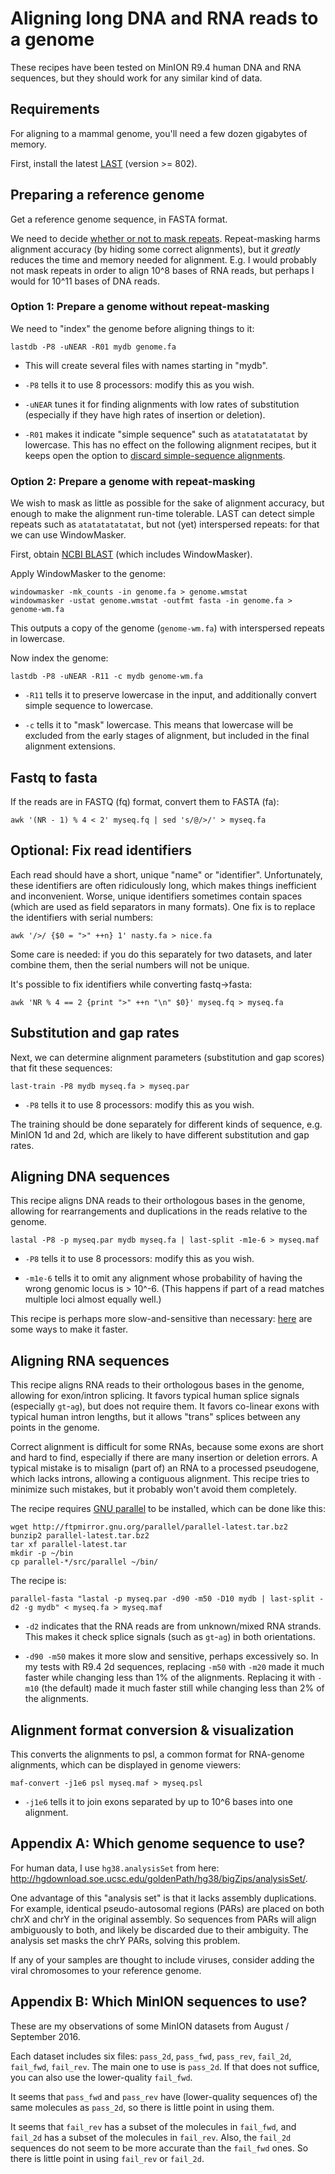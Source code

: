 # Aligning long DNA and RNA reads to a genome

These recipes have been tested on MinION R9.4 human DNA and RNA
sequences, but they should work for any similar kind of data.

## Requirements

For aligning to a mammal genome, you'll need a few dozen gigabytes of
memory.

First, install the latest [LAST](http://last.cbrc.jp/) (version >=
802).

## Preparing a reference genome

Get a reference genome sequence, in FASTA format.

We need to decide [whether or not to mask
repeats](http://last.cbrc.jp/doc/last-repeats.html).  Repeat-masking
harms alignment accuracy (by hiding some correct alignments), but it
*greatly* reduces the time and memory needed for alignment.  E.g. I
would probably not mask repeats in order to align 10^8 bases of RNA
reads, but perhaps I would for 10^11 bases of DNA reads.

### Option 1: Prepare a genome without repeat-masking

We need to "index" the genome before aligning things to it:

    lastdb -P8 -uNEAR -R01 mydb genome.fa

* This will create several files with names starting in "mydb".

* `-P8` tells it to use 8 processors: modify this as you wish.

* `-uNEAR` tunes it for finding alignments with low rates of
  substitution (especially if they have high rates of insertion or
  deletion).

* `-R01` makes it indicate "simple sequence" such as `atatatatatatat`
  by lowercase.  This has no effect on the following alignment
  recipes, but it keeps open the option to [discard simple-sequence
  alignments](http://last.cbrc.jp/doc/last-postmask.html).

### Option 2: Prepare a genome with repeat-masking

We wish to mask as little as possible for the sake of alignment
accuracy, but enough to make the alignment run-time tolerable.  LAST
can detect simple repeats such as `atatatatatatat`, but not (yet)
interspersed repeats: for that we can use WindowMasker.

First, obtain [NCBI
BLAST](ftp://ftp.ncbi.nlm.nih.gov/blast/executables/blast+/LATEST/)
(which includes WindowMasker).

Apply WindowMasker to the genome:

    windowmasker -mk_counts -in genome.fa > genome.wmstat
    windowmasker -ustat genome.wmstat -outfmt fasta -in genome.fa > genome-wm.fa

This outputs a copy of the genome (`genome-wm.fa`) with interspersed
repeats in lowercase.

Now index the genome:

    lastdb -P8 -uNEAR -R11 -c mydb genome-wm.fa

* `-R11` tells it to preserve lowercase in the input, and additionally
  convert simple sequence to lowercase.

* `-c` tells it to "mask" lowercase.  This means that lowercase will
  be excluded from the early stages of alignment, but included in the
  final alignment extensions.

## Fastq to fasta

If the reads are in FASTQ (fq) format, convert them to FASTA (fa):

    awk '(NR - 1) % 4 < 2' myseq.fq | sed 's/@/>/' > myseq.fa

## Optional: Fix read identifiers

Each read should have a short, unique "name" or "identifier".
Unfortunately, these identifiers are often ridiculously long, which
makes things inefficient and inconvenient.  Worse, unique identifiers
sometimes contain spaces (which are used as field separators in many
formats).  One fix is to replace the identifiers with serial numbers:

    awk '/>/ {$0 = ">" ++n} 1' nasty.fa > nice.fa

Some care is needed: if you do this separately for two datasets, and
later combine them, then the serial numbers will not be unique.

It's possible to fix identifiers while converting fastq->fasta:

    awk 'NR % 4 == 2 {print ">" ++n "\n" $0}' myseq.fq > myseq.fa

## Substitution and gap rates

Next, we can determine alignment parameters (substitution and gap
scores) that fit these sequences:

    last-train -P8 mydb myseq.fa > myseq.par

* `-P8` tells it to use 8 processors: modify this as you wish.

The training should be done separately for different kinds of
sequence, e.g. MinION 1d and 2d, which are likely to have different
substitution and gap rates.

## Aligning DNA sequences

This recipe aligns DNA reads to their orthologous bases in the genome,
allowing for rearrangements and duplications in the reads relative to
the genome.

    lastal -P8 -p myseq.par mydb myseq.fa | last-split -m1e-6 > myseq.maf

* `-P8` tells it to use 8 processors: modify this as you wish.

* `-m1e-6` tells it to omit any alignment whose probability of having
  the wrong genomic locus is > 10^-6.  (This happens if part of a read
  matches multiple loci almost equally well.)

This recipe is perhaps more slow-and-sensitive than necessary:
[here](http://last.cbrc.jp/doc/last-tuning.html) are some ways to make
it faster.

## Aligning RNA sequences

This recipe aligns RNA reads to their orthologous bases in the genome,
allowing for exon/intron splicing.  It favors typical human splice
signals (especially `gt`-`ag`), but does not require them.  It favors
co-linear exons with typical human intron lengths, but it allows
"trans" splices between any points in the genome.

Correct alignment is difficult for some RNAs, because some exons are
short and hard to find, especially if there are many insertion or
deletion errors.  A typical mistake is to misalign (part of) an RNA to
a processed pseudogene, which lacks introns, allowing a contiguous
alignment.  This recipe tries to minimize such mistakes, but it
probably won't avoid them completely.

The recipe requires [GNU
parallel](https://www.gnu.org/software/parallel/) to be installed,
which can be done like this:

    wget http://ftpmirror.gnu.org/parallel/parallel-latest.tar.bz2
    bunzip2 parallel-latest.tar.bz2
    tar xf parallel-latest.tar
    mkdir -p ~/bin
    cp parallel-*/src/parallel ~/bin/

The recipe is:

    parallel-fasta "lastal -p myseq.par -d90 -m50 -D10 mydb | last-split -d2 -g mydb" < myseq.fa > myseq.maf

* `-d2` indicates that the RNA reads are from unknown/mixed RNA
  strands.  This makes it check splice signals (such as `gt`-`ag`) in
  both orientations.

* `-d90 -m50` makes it more slow and sensitive, perhaps excessively
  so.  In my tests with R9.4 2d sequences, replacing `-m50` with
  `-m20` made it much faster while changing less than 1% of the
  alignments.  Replacing it with `-m10` (the default) made it much
  faster still while changing less than 2% of the alignments.

## Alignment format conversion & visualization

This converts the alignments to psl, a common format for RNA-genome
alignments, which can be displayed in genome viewers:

    maf-convert -j1e6 psl myseq.maf > myseq.psl

* `-j1e6` tells it to join exons separated by up to 10^6 bases into
  one alignment.

## Appendix A: Which genome sequence to use?

For human data, I use `hg38.analysisSet` from here:
<http://hgdownload.soe.ucsc.edu/goldenPath/hg38/bigZips/analysisSet/>.

One advantage of this "analysis set" is that it lacks assembly
duplications.  For example, identical pseudo-autosomal regions (PARs)
are placed on both chrX and chrY in the original assembly.  So
sequences from PARs will align ambiguously to both, and likely be
discarded due to their ambiguity.  The analysis set masks the chrY
PARs, solving this problem.

If any of your samples are thought to include viruses, consider adding
the viral chromosomes to your reference genome.

## Appendix B: Which MinION sequences to use?

These are my observations of some MinION datasets from August /
September 2016.

Each dataset includes six files: `pass_2d`, `pass_fwd`, `pass_rev`,
`fail_2d`, `fail_fwd`, `fail_rev`.  The main one to use is `pass_2d`.
If that does not suffice, you can also use the lower-quality
`fail_fwd`.

It seems that `pass_fwd` and `pass_rev` have (lower-quality sequences
of) the same molecules as `pass_2d`, so there is little point in using
them.

It seems that `fail_rev` has a subset of the molecules in `fail_fwd`,
and `fail_2d` has a subset of the molecules in `fail_rev`.  Also, the
`fail_2d` sequences do not seem to be more accurate than the
`fail_fwd` ones.  So there is little point in using `fail_rev` or
`fail_2d`.
